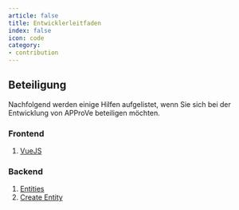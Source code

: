 ```yaml
---
article: false
title: Entwicklerleitfaden
index: false
icon: code
category:
- contribution
---
```



## Beteiligung
Nachfolgend werden einige Hilfen aufgelistet, wenn Sie sich bei der Entwicklung von APProVe beteiligen möchten.


### Frontend
1. [VueJS](vuejs.md)


### Backend
1. [Entities](entity.md)
2. [Create Entity](create-new-entity.md)